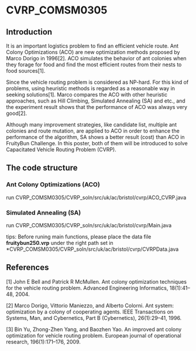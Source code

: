 # CVRP_COMSM0305
## Introduction
It is an important logistics problem to find an efficient vehicle route. Ant Colony Optimizations (ACO) are new optimization methods proposed by Marco Dorigo in 1996[2]. ACO simulates the behavior of ant colonies when they forage for food and find the most efficient routes from their nests to food sources[1].

Since the vehicle routing problem is considered as NP-hard. For this kind of problems, using heuristic methods is regarded as a reasonable way in seeking solutions[1]. Marco compares the ACO with other heuristic approaches, such as Hill Climbing, Simulated Annealing (SA) and etc., and the experiment result shows that the performance of ACO was always very good[2].

Although many improvement strategies, like candidate list, multiple ant colonies and route mutation, are applied to ACO in order to enhance the performance of the algorithm, SA shows a better result (cost) than ACO in FruityBun Challenge. In this poster, both of them will be introduced to solve Capacitated Vehicle Routing Problem (CVRP).

## The code structure
### Ant Colony Optimizations (ACO)
run CVRP_COMSM0305/CVRP_soln/src/uk/ac/bristol/cvrp/ACO_CVRP.java

### Simulated Annealing (SA)
run CVRP_COMSM0305/CVRP_soln/src/uk/ac/bristol/cvrp/Main.java

tips:
Before runing main functions, please place the data file **fruitybun250.vrp** under the right path set in *CVRP_COMSM0305/CVRP_soln/src/uk/ac/bristol/cvrp/CVRPData.java

## References
[1] John E Bell and Patrick R McMullen. Ant colony optimization techniques for the vehicle routing problem. Advanced Engineering Informatics, 18(1):41–48, 2004.

[2] Marco Dorigo, Vittorio Maniezzo, and Alberto Colorni. Ant system: optimization by a colony of cooperating agents. IEEE Transactions on Systems, Man, and Cybernetics, Part B (Cybernetics), 26(1):29–41, 1996.

[3] Bin Yu, Zhong-Zhen Yang, and Baozhen Yao. An improved ant colony optimization for vehicle routing problem. European journal of operational research, 196(1):171–176, 2009.

